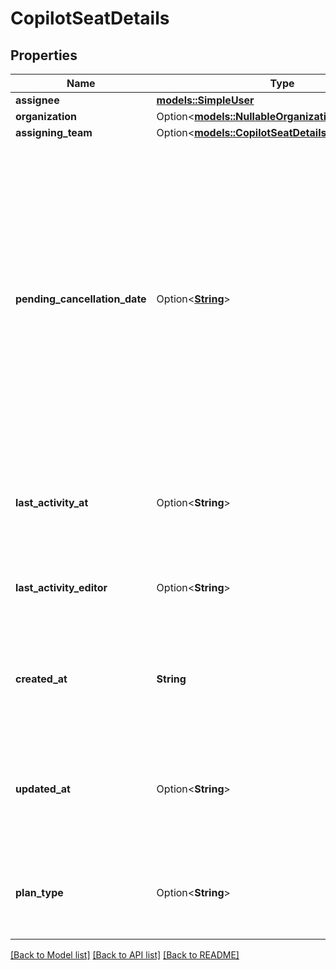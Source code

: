 # CopilotSeatDetails

## Properties

Name | Type | Description | Notes
------------ | ------------- | ------------- | -------------
**assignee** | [**models::SimpleUser**](simple-user.md) |  | 
**organization** | Option<[**models::NullableOrganizationSimple**](nullable-organization-simple.md)> |  | [optional]
**assigning_team** | Option<[**models::CopilotSeatDetailsAssigningTeam**](copilot_seat_details_assigning_team.md)> |  | [optional]
**pending_cancellation_date** | Option<[**String**](string.md)> | The pending cancellation date for the seat, in `YYYY-MM-DD` format. This will be null unless the assignee's Copilot access has been canceled during the current billing cycle. If the seat has been cancelled, this corresponds to the start of the organization's next billing cycle. | [optional]
**last_activity_at** | Option<**String**> | Timestamp of user's last GitHub Copilot activity, in ISO 8601 format. | [optional]
**last_activity_editor** | Option<**String**> | Last editor that was used by the user for a GitHub Copilot completion. | [optional]
**created_at** | **String** | Timestamp of when the assignee was last granted access to GitHub Copilot, in ISO 8601 format. | 
**updated_at** | Option<**String**> | Timestamp of when the assignee's GitHub Copilot access was last updated, in ISO 8601 format. | [optional]
**plan_type** | Option<**String**> | The Copilot plan of the organization, or the parent enterprise, when applicable. | [optional]

[[Back to Model list]](../README.md#documentation-for-models) [[Back to API list]](../README.md#documentation-for-api-endpoints) [[Back to README]](../README.md)


